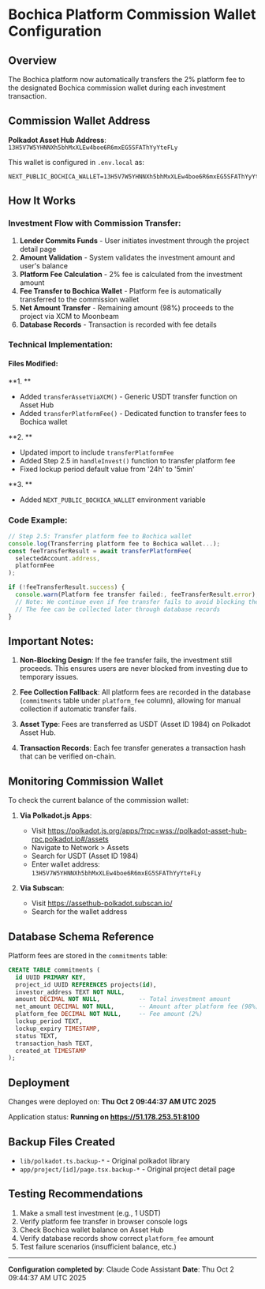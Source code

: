 # Bochica Platform Commission Wallet Configuration

## Overview
The Bochica platform now automatically transfers the 2% platform fee to the designated Bochica commission wallet during each investment transaction.

## Commission Wallet Address
**Polkadot Asset Hub Address**: `13H5V7W5YHNNXh5bhMxXLEw4boe6R6mxEG5SFAThYyYteFLy`

This wallet is configured in `.env.local` as:
```
NEXT_PUBLIC_BOCHICA_WALLET=13H5V7W5YHNNXh5bhMxXLEw4boe6R6mxEG5SFAThYyYteFLy
```

## How It Works

### Investment Flow with Commission Transfer:

1. **Lender Commits Funds** - User initiates investment through the project detail page
2. **Amount Validation** - System validates the investment amount and user's balance
3. **Platform Fee Calculation** - 2% fee is calculated from the investment amount
4. **Fee Transfer to Bochica Wallet** - Platform fee is automatically transferred to the commission wallet
5. **Net Amount Transfer** - Remaining amount (98%) proceeds to the project via XCM to Moonbeam
6. **Database Records** - Transaction is recorded with fee details

### Technical Implementation:

#### Files Modified:

**1. **
- Added `transferAssetViaXCM()` - Generic USDT transfer function on Asset Hub
- Added `transferPlatformFee()` - Dedicated function to transfer fees to Bochica wallet

**2. **
- Updated import to include `transferPlatformFee`
- Added Step 2.5 in `handleInvest()` function to transfer platform fee
- Fixed lockup period default value from '24h' to '5min'

**3. **
- Added `NEXT_PUBLIC_BOCHICA_WALLET` environment variable

### Code Example:

```typescript
// Step 2.5: Transfer platform fee to Bochica wallet
console.log(Transferring platform fee to Bochica wallet...);
const feeTransferResult = await transferPlatformFee(
  selectedAccount.address,
  platformFee
);

if (!feeTransferResult.success) {
  console.warn(Platform fee transfer failed:, feeTransferResult.error);
  // Note: We continue even if fee transfer fails to avoid blocking the investment
  // The fee can be collected later through database records
}
```

## Important Notes:

1. **Non-Blocking Design**: If the fee transfer fails, the investment still proceeds. This ensures users are never blocked from investing due to temporary issues.

2. **Fee Collection Fallback**: All platform fees are recorded in the database (`commitments` table under `platform_fee` column), allowing for manual collection if automatic transfer fails.

3. **Asset Type**: Fees are transferred as USDT (Asset ID 1984) on Polkadot Asset Hub.

4. **Transaction Records**: Each fee transfer generates a transaction hash that can be verified on-chain.

## Monitoring Commission Wallet

To check the current balance of the commission wallet:

1. **Via Polkadot.js Apps**:
   - Visit https://polkadot.js.org/apps/?rpc=wss://polkadot-asset-hub-rpc.polkadot.io#/assets
   - Navigate to Network > Assets
   - Search for USDT (Asset ID 1984)
   - Enter wallet address: `13H5V7W5YHNNXh5bhMxXLEw4boe6R6mxEG5SFAThYyYteFLy`

2. **Via Subscan**:
   - Visit https://assethub-polkadot.subscan.io/
   - Search for the wallet address

## Database Schema Reference

Platform fees are stored in the `commitments` table:

```sql
CREATE TABLE commitments (
  id UUID PRIMARY KEY,
  project_id UUID REFERENCES projects(id),
  investor_address TEXT NOT NULL,
  amount DECIMAL NOT NULL,           -- Total investment amount
  net_amount DECIMAL NOT NULL,       -- Amount after platform fee (98%)
  platform_fee DECIMAL NOT NULL,     -- Fee amount (2%)
  lockup_period TEXT,
  lockup_expiry TIMESTAMP,
  status TEXT,
  transaction_hash TEXT,
  created_at TIMESTAMP
);
```

## Deployment

Changes were deployed on: **Thu Oct  2 09:44:37 AM UTC 2025**

Application status: **Running on https://51.178.253.51:8100**

## Backup Files Created

- `lib/polkadot.ts.backup-*` - Original polkadot library
- `app/project/[id]/page.tsx.backup-*` - Original project detail page

## Testing Recommendations

1. Make a small test investment (e.g., 1 USDT)
2. Verify platform fee transfer in browser console logs
3. Check Bochica wallet balance on Asset Hub
4. Verify database records show correct `platform_fee` amount
5. Test failure scenarios (insufficient balance, etc.)

---

**Configuration completed by**: Claude Code Assistant
**Date**: Thu Oct  2 09:44:37 AM UTC 2025
